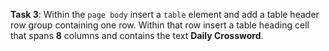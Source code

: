 **Task 3**: Within the `page body` insert a `table` element and add a table header row group containing one row. Within that row insert a table heading cell that spans **8** columns and contains the text **Daily Crossword**.
